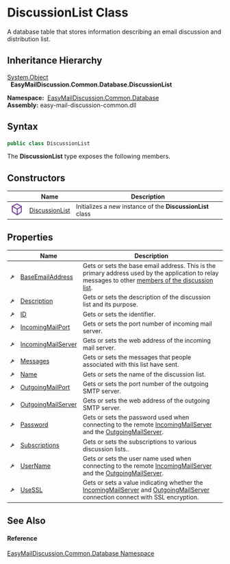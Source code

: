 DiscussionList Class
====================
A database table that stores information describing an email discussion and distribution list.


Inheritance Hierarchy
---------------------
[System.Object][1]  
  **EasyMailDiscussion.Common.Database.DiscussionList**  

  **Namespace:**  [EasyMailDiscussion.Common.Database][2]  
  **Assembly:** easy-mail-discussion-common.dll

Syntax
------

```csharp
public class DiscussionList
```

The **DiscussionList** type exposes the following members.


Constructors
------------

|                  | Name                | Description                                                |
| ---------------- | ------------------- | ---------------------------------------------------------- |
| ![Public method] | [DiscussionList][3] | Initializes a new instance of the **DiscussionList** class |


Properties
----------

|                    | Name                     | Description                                                                                                                                              |
| ------------------ | ------------------------ | -------------------------------------------------------------------------------------------------------------------------------------------------------- |
| ![Public property] | [BaseEmailAddress][4]    | Gets or sets the base email address. This is the primary address used by the application to relay messages to other [members of the discussion list][5]. |
| ![Public property] | [Description][6]         | Gets or sets the description of the discussion list and its purpose.                                                                                     |
| ![Public property] | [ID][7]                  | Gets or sets the identifier.                                                                                                                             |
| ![Public property] | [IncomingMailPort][8]    | Gets or sets the port number of incoming mail server.                                                                                                    |
| ![Public property] | [IncomingMailServer][9]  | Gets or sets the web address of the incoming mail server.                                                                                                |
| ![Public property] | [Messages][10]           | Gets or sets the messages that people associated with this list have sent.                                                                               |
| ![Public property] | [Name][11]               | Gets or sets the name of the discussion list.                                                                                                            |
| ![Public property] | [OutgoingMailPort][12]   | Gets or sets the port number of the outgoing SMTP server.                                                                                                |
| ![Public property] | [OutgoingMailServer][13] | Gets or sets the web address of the outgoing SMTP server.                                                                                                |
| ![Public property] | [Password][14]           | Gets or sets the password used when connecting to the remote [IncomingMailServer][9] and the [OutgoingMailServer][13].                                   |
| ![Public property] | [Subscriptions][15]      | Gets or sets the subscriptions to various discussion lists..                                                                                             |
| ![Public property] | [UserName][16]           | Gets or sets the user name used when connecting to the remote [IncomingMailServer][9] and the [OutgoingMailServer][13].                                  |
| ![Public property] | [UseSSL][17]             | Gets or sets a value indicating whether the [IncomingMailServer][9] and [OutgoingMailServer][13] connection connect with SSL encryption.                 |


See Also
--------

#### Reference
[EasyMailDiscussion.Common.Database Namespace][2]  

[1]: https://docs.microsoft.com/dotnet/api/system.object
[2]: ../README.md
[3]: _ctor.md
[4]: BaseEmailAddress.md
[5]: ../Contact/README.md
[6]: Description.md
[7]: ID.md
[8]: IncomingMailPort.md
[9]: IncomingMailServer.md
[10]: Messages.md
[11]: Name.md
[12]: OutgoingMailPort.md
[13]: OutgoingMailServer.md
[14]: Password.md
[15]: Subscriptions.md
[16]: UserName.md
[17]: UseSSL.md
[Public method]: ../../icons/pubmethod.svg "Public method"
[Public property]: ../../icons/pubproperty.svg "Public property"